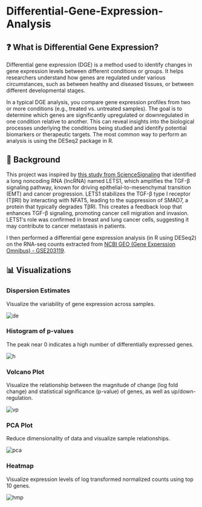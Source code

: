 # Differential-Gene-Expression-Analysis
## ❓ What is Differential Gene Expression?
Differential gene expression (DGE) is a method used to identify changes in gene expression levels between different conditions or groups. It helps researchers understand how genes are regulated under various circumstances, such as between healthy and diseased tissues, or between different developmental stages.

In a typical DGE analysis, you compare gene expression profiles from two or more conditions (e.g., treated vs. untreated samples). The goal is to determine which genes are significantly upregulated or downregulated in one condition relative to another. This can reveal insights into the biological processes underlying the conditions being studied and identify potential biomarkers or therapeutic targets. The most common way to perform an analysis is using the DESeq2 package in R.

## 📝 Background
This project was inspired by [this study from ScienceSignaling](https://www.science.org/doi/10.1126/scisignal.adf1947#sec-4) that identified a long noncoding RNA (lncRNA) named LETS1, which amplifies the TGF-β signaling pathway, known for driving epithelial-to-mesenchymal transition (EMT) and cancer progression. LETS1 stabilizes the TGF-β type I receptor (TβRI) by interacting with NFAT5, leading to the suppression of SMAD7, a protein that typically degrades TβRI. This creates a feedback loop that enhances TGF-β signaling, promoting cancer cell migration and invasion. LETS1's role was confirmed in breast and lung cancer cells, suggesting it may contribute to cancer metastasis in patients.

I then performed a differential gene expression analysis (in R using DESeq2) on the RNA-seq counts extracted from [NCBI GEO (Gene Experssion Omnibus) - GSE203119](https://www.ncbi.nlm.nih.gov/geo/query/acc.cgi?acc=GSE203119). 

## 📊 Visualizations
### Dispersion Estimates
Visualize the variability of gene expression across samples. 

![de](https://github.com/ndomah001/Differential-Gene-Expression-Analysis/blob/main/Dispersion%20Estimates.png)

### Histogram of p-values
The peak near 0 indicates a high number of differentially expressed genes. 

![h](https://github.com/ndomah001/Differential-Gene-Expression-Analysis/blob/main/p-value%20Histogram.png)

### Volcano Plot
Visualize the relationship between the magnitude of change (log fold change) and statistical significance (p-value) of genes, as well as up/down-regulation. 

![vp](https://github.com/ndomah001/Differential-Gene-Expression-Analysis/blob/main/Volcano%20Plot.png)

### PCA Plot
Reduce dimensionality of data and visualize sample relationships.

![pca](https://github.com/ndomah001/Differential-Gene-Expression-Analysis/blob/main/PCA%20Plot.png)

### Heatmap
Visualize expression levels of log transformed normalized counts using top 10 genes. 

![hmp](https://github.com/ndomah001/Differential-Gene-Expression-Analysis/blob/main/Heatmap%20(top%2010%20genes).png)
